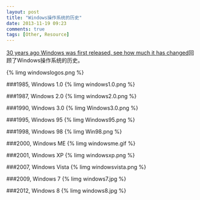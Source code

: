 ```yaml
---
layout: post
title: "Windows操作系统的历史"
date: 2013-11-19 09:23
comments: true
tags: [Other, Resource]
---
```


[30 years ago Windows was first released, see how much it has changed](http://winsource.com/2013/11/12/windows-through-the-years/)回顾了Windows操作系统的历史。

{% limg windowslogos.png %}


###1985, Windows 1.0
{% limg windows1.0.png %}

###1987, Windows 2.0
{% limg windows2.0.png %}


###1990, Windows 3.0
{% limg Windows3.0.png %}


###1995, Windows 95
{% limg Windows95.png %}


###1998, Windows 98
{% limg Win98.png %}


###2000, Windows ME
{% limg windowsme.gif %}


###2001, Windows XP
{% limg windowsxp.png %}

###2007, Windows Vista
{% limg windowsvista.png %}

###2009, Windows 7
{% limg windows7.jpg %}

###2012, Windows 8
{% limg windows8.jpg %}
